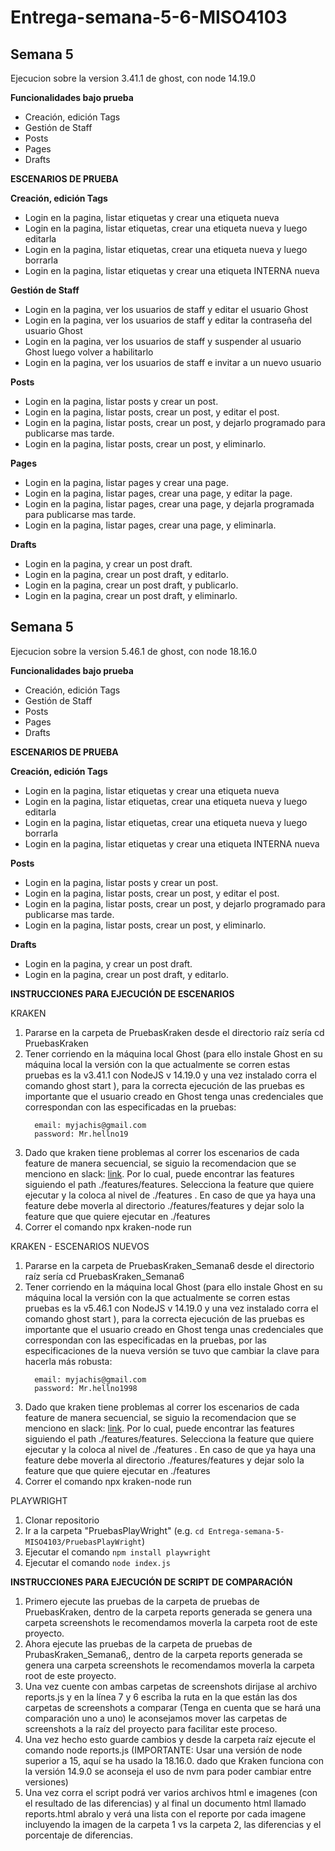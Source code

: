 # Entrega-semana-5-6-MISO4103

## Semana  5 

Ejecucion sobre la version 3.41.1 de ghost, con node 14.19.0

**Funcionalidades bajo prueba**

 * Creación, edición Tags
 * Gestión de Staff
 * Posts
 * Pages
 * Drafts

**ESCENARIOS DE PRUEBA**

**Creación, edición Tags**

  * Login en la pagina, listar etiquetas y crear una etiqueta nueva
  * Login en la pagina, listar etiquetas, crear una etiqueta nueva y luego editarla
  * Login en la pagina, listar etiquetas, crear una etiqueta nueva y luego borrarla
  * Login en la pagina, listar etiquetas y crear una etiqueta INTERNA nueva

**Gestión de Staff** 

  * Login en la pagina, ver los usuarios de staff y editar el usuario Ghost
  * Login en la pagina, ver los usuarios de staff y editar la contraseña del usuario Ghost
  * Login en la pagina, ver los usuarios de staff y suspender al usuario Ghost luego volver a habilitarlo
  * Login en la pagina, ver los usuarios de staff e invitar a un nuevo usuario

**Posts** 

  * Login en la pagina, listar posts y crear un post.
  * Login en la pagina, listar posts, crear un post, y editar el post.
  * Login en la pagina, listar posts, crear un post, y dejarlo programado para publicarse mas tarde.
  * Login en la pagina, listar posts, crear un post, y eliminarlo.
  
**Pages** 

  * Login en la pagina, listar pages y crear una page.
  * Login en la pagina, listar pages, crear una page, y editar la page.
  * Login en la pagina, listar pages, crear una page, y dejarla programada para publicarse mas tarde.
  * Login en la pagina, listar pages, crear una page, y eliminarla.
  
**Drafts** 

  * Login en la pagina, y crear un post draft.
  * Login en la pagina, crear un post draft, y editarlo.
  * Login en la pagina, crear un post draft, y publicarlo.
  * Login en la pagina, crear un post draft, y eliminarlo.
 
## Semana  5 

Ejecucion sobre la version 5.46.1 de ghost, con node 18.16.0

**Funcionalidades bajo prueba**

 * Creación, edición Tags
 * Gestión de Staff
 * Posts
 * Pages
 * Drafts

**ESCENARIOS DE PRUEBA**

**Creación, edición Tags**

  * Login en la pagina, listar etiquetas y crear una etiqueta nueva
  * Login en la pagina, listar etiquetas, crear una etiqueta nueva y luego editarla
  * Login en la pagina, listar etiquetas, crear una etiqueta nueva y luego borrarla
  * Login en la pagina, listar etiquetas y crear una etiqueta INTERNA nueva

**Posts** 

  * Login en la pagina, listar posts y crear un post.
  * Login en la pagina, listar posts, crear un post, y editar el post.
  * Login en la pagina, listar posts, crear un post, y dejarlo programado para publicarse mas tarde.
  * Login en la pagina, listar posts, crear un post, y eliminarlo.
  
**Drafts** 

  * Login en la pagina, y crear un post draft.
  * Login en la pagina, crear un post draft, y editarlo.
  
  
**INSTRUCCIONES PARA EJECUCIÓN DE ESCENARIOS**

KRAKEN

  1. Pararse en la carpeta de PruebasKraken desde el directorio raíz sería cd PruebasKraken
  2. Tener corriendo en la máquina local Ghost (para ello instale Ghost en su máquina local la versión con la que actualmente se corren estas pruebas es la v3.41.1 con NodeJS v 14.19.0 y una vez instalado corra el comando ghost start  ), para la correcta ejecución de las pruebas es importante que el usuario creado en Ghost tenga unas credenciales que correspondan con las especificadas en la pruebas:
      ```
        email: myjachis@gmail.com
        password: Mr.hellno19 
      ```
  4. Dado que kraken tiene problemas al correr los escenarios de cada feature de manera secuencial, se siguio la recomendacion que se menciono en slack: [link](https://uniandes-miso.slack.com/archives/C04V1M6EC3Y/p1683384377176309?thread_ts=1683383737.972989&cid=C04V1M6EC3Y). Por lo cual, puede encontrar las features siguiendo el path ./features/features. Selecciona la feature que quiere ejecutar y la coloca al nivel de ./features . En caso de que ya haya una feature debe moverla al directorio ./features/features y dejar solo la feature que que quiere ejecutar en ./features
  4. Correr el comando npx kraken-node run


  KRAKEN - ESCENARIOS NUEVOS

  1. Pararse en la carpeta de PruebasKraken_Semana6 desde el directorio raíz sería cd PruebasKraken_Semana6
  2. Tener corriendo en la máquina local Ghost (para ello instale Ghost en su máquina local la versión con la que actualmente se corren estas pruebas es la v5.46.1 con NodeJS v 14.19.0 y una vez instalado corra el comando ghost start  ), para la correcta ejecución de las pruebas es importante que el usuario creado en Ghost tenga unas credenciales que correspondan con las especificadas en la pruebas, por las especificaciones de la nueva versión se tuvo que cambiar la clave para hacerla más robusta:
      ```
        email: myjachis@gmail.com
        password: Mr.hellno1998 
      ```
  4. Dado que kraken tiene problemas al correr los escenarios de cada feature de manera secuencial, se siguio la recomendacion que se menciono en slack: [link](https://uniandes-miso.slack.com/archives/C04V1M6EC3Y/p1683384377176309?thread_ts=1683383737.972989&cid=C04V1M6EC3Y). Por lo cual, puede encontrar las features siguiendo el path ./features/features. Selecciona la feature que quiere ejecutar y la coloca al nivel de ./features . En caso de que ya haya una feature debe moverla al directorio ./features/features y dejar solo la feature que que quiere ejecutar en ./features
  4. Correr el comando npx kraken-node run

PLAYWRIGHT
 1. Clonar repositorio
 2. Ir a la carpeta "PruebasPlayWright" (e.g. `cd Entrega-semana-5-MISO4103/PruebasPlayWright`)
 3. Ejecutar el comando `npm install playwright`
 4. Ejecutar el comando `node index.js`

**INSTRUCCIONES PARA EJECUCIÓN DE SCRIPT DE COMPARACIÓN**

  1. Primero ejecute las pruebas de la carpeta de pruebas de PruebasKraken, dentro de la carpeta reports generada se genera una carpeta screenshots le recomendamos moverla la carpeta root de este proyecto.
  2. Ahora ejecute las pruebas de la carpeta de pruebas de PrubasKraken_Semana6,, dentro de la carpeta reports generada se genera una carpeta screenshots le recomendamos moverla la carpeta root de este proyecto.
  3. Una vez cuente con ambas carpetas de screenshots dirijase al archivo reports.js y en la línea 7 y 6 escriba la ruta en la que están las dos carpetas de screenshots a comparar (Tenga en cuenta que se hará una comparación uno a uno) le aconsejamos mover las carpetas de screenshots a la raíz del proyecto para facilitar este proceso.
  4. Una vez hecho esto guarde cambios y desde la carpeta raíz ejecute el comando node reports.js (IMPORTANTE: Usar una versión de node superior a 15, aquí se ha usado la 18.16.0. dado que Kraken funciona con la versión 14.9.0 se aconseja el uso de nvm para poder cambiar entre versiones)
  5. Una vez corra el script podrá ver varios archivos html e imagenes (con el resultado de las diferencias) y al final un documento html llamado reports.html abralo y verá una lista con el reporte por cada imagene incluyendo la imagen de la carpeta 1 vs la carpeta 2, las diferencias y el porcentaje de diferencias. 
